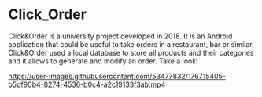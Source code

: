 # Click_Order
Click&Order is a university project developed in 2018. It is an Android application that could be useful to take orders in a restaurant, bar or similar.
Click&Order used a local database to store all products and their categories and it allows to generate and modify an order.
Take a look!

https://user-images.githubusercontent.com/53477832/176715405-b5df90b4-8274-4536-b0c4-a2c19133f3ab.mp4

